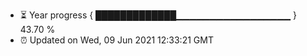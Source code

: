 - ⏳ Year progress { █████████████▁▁▁▁▁▁▁▁▁▁▁▁▁▁▁▁▁ } 43.70 %
- ⏰ Updated on Wed, 09 Jun 2021 12:33:21 GMT


